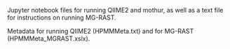 Jupyter notebook files for running QIIME2 and mothur, as well as a text file for instructions on running MG-RAST.

Metadata for running QIIME2 (HPMMMeta.txt) and for MG-RAST (HPMMMeta_MGRAST.xslx).
